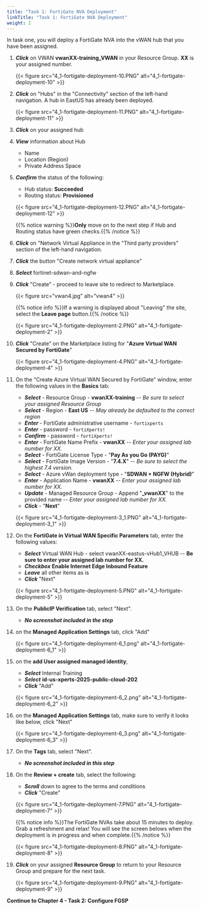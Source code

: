 ```yaml
---
title: "Task 1: FortiGate NVA Deployment"
linkTitle: "Task 1: FortiGate NVA Deployment"
weight: 1
---
```


In task one, you will deploy a FortiGate NVA into the vWAN hub that you have been assigned.

1. ***Click*** on VWAN **vwanXX-training_VWAN** in your Resource Group. **XX** is your assigned number.

    {{< figure src="4_1-fortigate-deployment-10.PNG" alt="4_1-fortigate-deployment-10" >}}

1. ***Click*** on "Hubs" in the "Connectivity" section of the left-hand navigation. A hub in EastUS has already been deployed.

    {{< figure src="4_1-fortigate-deployment-11.PNG" alt="4_1-fortigate-deployment-11" >}}

1. ***Click*** on your assigned hub

1. ***View*** information about Hub

    - Name
    - Location (Region)
    - Private Address Space

1. ***Confirm*** the status of the following:

    - Hub status: **Succeeded**
    - Routing status: **Provisioned**

    {{< figure src="4_1-fortigate-deployment-12.PNG" alt="4_1-fortigate-deployment-12" >}}

    {{% notice warning %}}**Only** move on to the next step if Hub and Routing status have green checks.{{% /notice %}}

1. ***Click*** on "Network Virtual Appliance in the "Third party providers" section of the left-hand navigation.
1. ***Click*** the button "Create network virtual appliance"
1. ***Select*** fortinet-sdwan-and-ngfw
1. ***Click*** "Create" -  proceed to leave site to redirect to Marketplace.

    {{< figure src="vwan4.jpg" alt="vwan4" >}}

     {{% notice info %}}If a warning is displayed about "Leaving" the site, select the **Leave page** button.{{% /notice %}}

    {{< figure src="4_1-fortigate-deployment-2.PNG" alt="4_1-fortigate-deployment-2" >}}

1. ***Click*** "Create" on the Marketplace listing for "**Azure Virtual WAN Secured by FortiGate**"

    {{< figure src="4_1-fortigate-deployment-4.PNG" alt="4_1-fortigate-deployment-4" >}}

1. On the "Create Azure Virtual WAN Secured by FortiGate" window, enter the following values in the **Basics** tab:

    - ***Select*** - Resource Group - **vwanXX-training** -- *Be sure to select your assigned Resource Group*
    - ***Select*** - Region - **East US** -- *May already be defaulted to the correct region*
    - ***Enter*** - FortiGate administrative username - ```fortixperts```
    - ***Enter*** - password - ```fortiXperts!```
    - ***Confirm*** - password - ```fortiXperts!```
    - ***Enter*** - FortiGate Name Prefix - **vwanXX** -- *Enter your assigned lab number for XX.*
    - ***Select*** - FortiGate License Type - "**Pay As you Go (PAYG)**"
    - ***Select*** - FortiGate Image Version - "**7.4.X**" -- *Be sure to select the highest 7.4 version.*
    - ***Select*** - Azure vWan deployment type - "**SDWAN + NGFW (Hybrid)**"
    - ***Enter*** - Application Name - **vwanXX** -- *Enter your assigned lab number for XX.*
    - ***Update*** - Managed Resource Group - Append "**_vwanXX**" to the provided name -- *Enter your assigned lab number for XX.*
    - ***Click*** - "**Next**"

    {{< figure src="4_1-fortigate-deployment-3_1.PNG" alt="4_1-fortigate-deployment-3_1" >}}

1. On the **FortiGate in Virtual WAN Specific Parameters** tab, enter the following values:

    - ***Select*** Virtual WAN Hub - select vwanXX-eastus-vHub1_VHUB -- **Be sure to enter your assigned lab number for XX.**
    - ***Checkbox*** **Enable Internet Edge Inbound Feature**
    - ***Leave*** all other items as is
    - ***Click*** "Next"

    {{< figure src="4_1-fortigate-deployment-5.PNG" alt="4_1-fortigate-deployment-5" >}}

1. On the **PublicIP Verification** tab, select "Next".

    - ***No screenshot included in the step***

1. on the **Managed Application Settings** tab, click "Add"

    {{< figure src="4_1-fortigate-deployment-6_1.png" alt="4_1-fortigate-deployment-6_1" >}}

1. on the **add User assigned managed identity**, 

    - ***Select*** Internal Training
    - ***Select*** **id-us-xperts-2025-public-cloud-202**
    - ***Click*** "Add"

    {{< figure src="4_1-fortigate-deployment-6_2.png" alt="4_1-fortigate-deployment-6_2" >}}

1. on the **Managed Application Settings** tab, make sure to verify it looks like below, click "Next"

    {{< figure src="4_1-fortigate-deployment-6_3.png" alt="4_1-fortigate-deployment-6_3" >}}

1. On the **Tags** tab, select "Next".

    - ***No screenshot included in this step***

1. On the **Review + create** tab, select the following:

    - ***Scroll*** down to agree to the terms and conditions
    - ***Click*** "Create"

    {{< figure src="4_1-fortigate-deployment-7.PNG" alt="4_1-fortigate-deployment-7" >}}

    {{% notice info %}}The FortiGate NVAs take about 15 minutes to deploy. Grab a refreshment and relax! You will see the screen belows when the deployment is in progress and when complete.{{% /notice %}}

    {{< figure src="4_1-fortigate-deployment-8.PNG" alt="4_1-fortigate-deployment-8" >}}

1. ***Click*** on your assigned **Resource Group** to return to your Resource Group and prepare for the next task.

    {{< figure src="4_1-fortigate-deployment-9.PNG" alt="4_1-fortigate-deployment-9" >}}

**Continue to Chapter 4 - Task 2: Configure FGSP**
